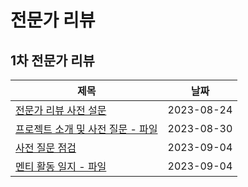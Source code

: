 # 전문가 리뷰

## 1차 전문가 리뷰

| 제목                                                         | 날짜       |
| ------------------------------------------------------------ | ---------- |
| [전문가 리뷰 사전 설문](first/pre-survey.md)                 | 2023-08-24 |
| [프로젝트 소개 및 사전 질문 - 파일](first/project_introduction_and_pre_questions.pdf) | 2023-08-30 |
| [사전 질문 점검](first/checking-pre-queston.md)              | 2023-09-04 |
| [멘티 활동 일지 - 파일](first/mentoring-program-review.pdf)  | 2023-09-04 |

